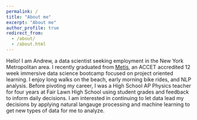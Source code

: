 ```yaml
---
permalink: /
title: "About me"
excerpt: "About me"
author_profile: true
redirect_from: 
  - /about/
  - /about.html
---
```


Hello! I am Andrew, a data scientist seeking employment in the New York Metropolitan area.  I recently graduated from [Metis](https://www.thisismetis.com/), an ACCET accredited 12 week immersive data science bootcamp focused on project oriented learning. I enjoy long walks on the beach, early morning bike rides, and NLP analysis. Before pivoting my career, I was a High School AP Physics teacher for four years at Fair Lawn High School using student grades and feedback to inform daily decisions. I am interested in continuing to let data lead my decisions by applying natural langauge processing and machine learning to get new types of data for me to analyze.  
